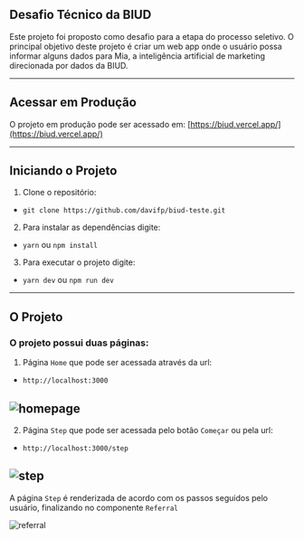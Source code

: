 ## Desafio Técnico da BIUD

Este projeto foi proposto como desafio para a etapa do processo seletivo. O principal objetivo deste projeto é criar um web app onde o usuário possa informar alguns dados para Mia, a inteligência artificial de marketing direcionada por dados da BIUD.

---

## Acessar em Produção

O projeto em produção pode ser acessado em:
[https://biud.vercel.app/](https://biud.vercel.app/)

---

## Iniciando o Projeto

1. Clone o repositório:

- `git clone https://github.com/davifp/biud-teste.git`

2. Para instalar as dependências digite:

- `yarn` ou `npm install`

3. Para executar o projeto digite:

- `yarn dev` ou `npm run dev`

---

## O Projeto

### O projeto possui duas páginas:

1. Página `Home` que pode ser acessada através da url:

- `http://localhost:3000`

## ![homepage](https://user-images.githubusercontent.com/56058239/190703373-9b434876-0700-4a8c-8583-905c8c9e816f.png)

2. Página `Step` que pode ser acessada pelo botão `Começar` ou pela url:

- `http://localhost:3000/step`

## ![step](https://user-images.githubusercontent.com/56058239/190705611-b5c0476f-2ee2-4582-9f55-2b882a06a9ba.png)

A página `Step` é renderizada de acordo com os passos seguidos pelo usuário, finalizando no componente `Referral`

![referral](https://user-images.githubusercontent.com/56058239/190707570-1576da8c-099f-492e-911f-e78f91891c45.png)
